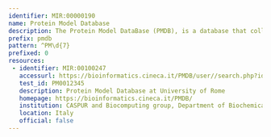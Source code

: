 ```yaml
---
identifier: MIR:00000190
name: Protein Model Database
description: The Protein Model DataBase (PMDB), is a database that collects manually built three dimensional protein models, obtained by different structure prediction techniques.
prefix: pmdb
pattern: ^PM\d{7}
prefixed: 0
resources:
 - identifier: MIR:00100247
   accessurl: https://bioinformatics.cineca.it/PMDB/user//search.php?idsearch=${id}
   test_id: PM0012345
   description: Protein Model Database at University of Rome
   homepage: https://bioinformatics.cineca.it/PMDB/
   institution: CASPUR and Biocomputing group, Department of Biochemical Sciences, University of Rome, Rome
   location: Italy
   official: false
---
```


